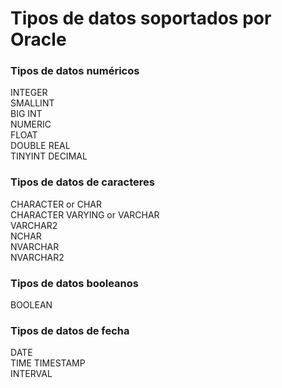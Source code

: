 # Tipos de datos soportados por Oracle

### Tipos de datos numéricos

INTEGER   
SMALLINT  
BIG INT  
NUMERIC  
FLOAT  
DOUBLE
REAL  
TINYINT
DECIMAL

### Tipos de datos de caracteres

CHARACTER or CHAR   
CHARACTER VARYING or VARCHAR  
VARCHAR2  
NCHAR   
NVARCHAR  
NVARCHAR2

### Tipos de datos booleanos

BOOLEAN

### Tipos de datos de fecha

DATE  
TIME
TIMESTAMP  
INTERVAL
